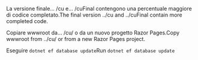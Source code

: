 <span data-ttu-id="431bd-101">La versione finale... /cu e... /cuFinal contengono una percentuale maggiore di codice completato.</span><span class="sxs-lookup"><span data-stu-id="431bd-101">The final version ../cu and ../cuFinal contain more completed code.</span></span>

<span data-ttu-id="431bd-102">Copiare wwwroot da... /cu/ o da un nuovo progetto Razor Pages.</span><span class="sxs-lookup"><span data-stu-id="431bd-102">Copy wwwroot from ../cu/ or from a new Razor Pages project.</span></span>

<span data-ttu-id="431bd-103">Eseguire `dotnet ef database update`</span><span class="sxs-lookup"><span data-stu-id="431bd-103">Run `dotnet ef database update`</span></span>
